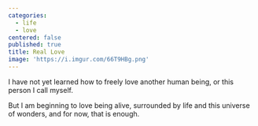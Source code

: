 ```yaml
---
categories:
  - life
  - love
centered: false
published: true
title: Real Love
image: 'https://i.imgur.com/66T9HBg.png'
---
```


I have not yet learned
how to freely love 
another human being,
or this person
I call myself.

But I am beginning to love
being alive,
surrounded by life 
and this universe of wonders,
and for now,
that is enough.
